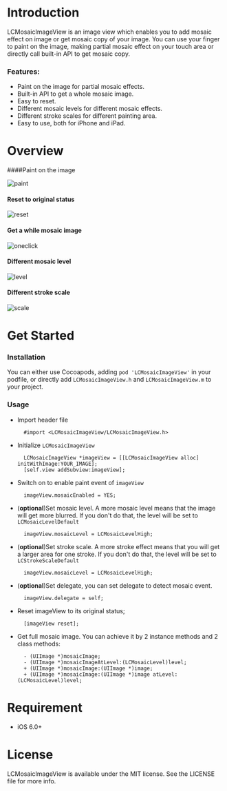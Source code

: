 # Introduction
LCMosaicImageView is an image view which enables you to add mosaic effect on image or get mosaic copy of your image. You can use your finger to paint on the image, making partial mosaic effect on your touch area or directly call built-in API to get mosaic copy.

### Features:

- Paint on the image for partial mosaic effects.
- Built-in API to get a whole mosaic image.
- Easy to reset.
- Different mosaic levels for different mosaic effects.
- Different stroke scales for different painting area.
- Easy to use, both for iPhone and iPad.

# Overview

####Paint on the image

<img src="http://7xl7ci.com1.z0.glb.clouddn.com/lcmosaicview_paint.gif" alt="paint" title="paint" />

#### Reset to original status

<img src="http://7xl7ci.com1.z0.glb.clouddn.com/lcmosaicview_reset.gif" alt="reset" title="reset" />

#### Get a while mosaic image

<img src="http://7xl7ci.com1.z0.glb.clouddn.com/lcmosaicview_oneclick.gif" alt="oneclick" title="oneclick" />

#### Different mosaic level

<img src="http://7xl7ci.com1.z0.glb.clouddn.com/lcmosaicview_level.gif" alt="level" title="level" />

#### Different stroke scale

<img src="http://7xl7ci.com1.z0.glb.clouddn.com/lcmosaicview_stroke.gif" alt="scale" title="scale" />

# Get Started

### Installation

You can either use Cocoapods, adding `pod 'LCMosaicImageView'` in your podfile, or directly add `LCMosaicImageView.h` and `LCMosaicImageView.m` to your project.

### Usage

- Import header file

		#import <LCMosaicImageView/LCMosaicImageView.h>

- Initialize `LCMosaicImageView`

		LCMosaicImageView *imageView = [[LCMosaicImageView alloc] initWithImage:YOUR_IMAGE];
		[self.view addSubview:imageView];

- Switch on to enable paint event of `imageView`

		imageView.mosaicEnabled = YES;

- (**optional**)Set mosaic level. A more mosaic level means that the image will get more blurred. If you don't do that, the level will be set to `LCMosaicLevelDefault`

		imageView.mosaicLevel = LCMosaicLevelHigh;

- (**optional**)Set stroke scale. A more stroke effect means that you will get a larger area for one stroke. If you don't do that, the level will be set to `LCStrokeScaleDefault`

		imageView.mosaicLevel = LCMosaicLevelHigh;

- (**optional**)Set delegate, you can set delegate to detect mosaic event.
	
		imageView.delegate = self;

- Reset imageView to its original status;

		[imageView reset];

- Get full mosaic image. You can achieve it by 2 instance methods and 2 class methods:

		- (UIImage *)mosaicImage;
		- (UIImage *)mosaicImageAtLevel:(LCMosaicLevel)level;
		+ (UIImage *)mosaicImage:(UIImage *)image;
		+ (UIImage *)mosaicImage:(UIImage *)image atLevel:(LCMosaicLevel)level;

# Requirement

- iOS 6.0+

# License

LCMosaicImageView is available under the MIT license. See the LICENSE file for more info.